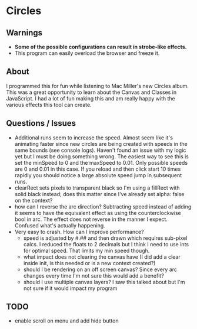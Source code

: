 # Circles

## Warnings
- **Some of the possible configurations can result in strobe-like effects.**
- This program can easily overload the browser and freeze it.

## About
I programmed this for fun while listening to Mac Miller's new Circles album. This was a great opportunity to learn about the Canvas and Classes in JavaScript. I had a lot of fun making this and am really happy with the various effects this tool can create. 

## Questions / Issues
- Additional runs seem to increase the speed. Almost seem like it's animating faster since new circles are being created with speeds in the same bounds (see console logs). Haven't found an issue with my logic yet but I must be doing something wrong. The easiest way to see this is set the minSpeed to 0 and the maxSpeed to 0.01. Only possible speeds are 0 and 0.01 in this case. If you reload and then click start 10 times rapidly you should notice a large absolute speed jump in subsequent runs.
- clearRect sets pixels to transparent black so I'm using a fillRect with solid black instead; does this matter since I've already set alpha: false on the context?
- how can I reverse the arc direction? Subtracting speed instead of adding it seems to have the equivalent effect as using the counterclockwise bool in arc. The effect does not reverse in the manner I expect. Confused what's actually happening.
- Very easy to crash. How can I improve performance?
    - speed is adjusted by #.## and then drawn which requires sub-pixel calcs. I reduced the floats to 2 decimals but I think I need to use ints for optimal speed. That limits my min speed though. 
    - what impact does not clearing the canvas have (I did add a clear inside init, is this needed or is a new context created?)
    - should I be rendering on an off screen canvas? Since every arc changes every time I'm not sure this would add a benefit?
    - should I use multiple canvas layers? I saw this talked about but I'm not sure if it would impact my program

## TODO
- enable scroll on menu and add hide button



